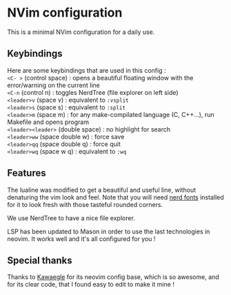 # NVim configuration

This is a minimal NVim configuration for a daily use.

## Keybindings

Here are some keybindings that are used in this config :  
`<C- >` (control space) : opens a beautiful floating window with the error/warning on the current line  
`<C-n` (control n) : toggles NerdTree (file explorer on left side)  
`<leader>v` (space v) : equivalent to `:vsplit`  
`<leader>s` (space s) : equivalent to `:split`  
`<leader>m` (space m) : for any make-compilated language (C, C++...), run Makefile and opens program  
`<leader><leader>` (double space) : no highlight for search  
`<leader>ww` (space double w) : force save  
`<leader>qq` (space double q) : force quit  
`<leader>wq` (space w q) : equivalent to `:wq`  
  
## Features

The lualine was modified to get a beautiful and useful line, without denaturing the vim look and feel.
Note that you will need [nerd fonts](https://github.com/ryanoasis/nerd-fonts) installed for it to look fresh with those tasteful rounded corners.

We use NerdTree to have a nice file explorer.

LSP has been updated to Mason in order to use the last technologies in neovim. It works well and it's all configured for you !

## Special thanks

Thanks to [Kawaegle](https://github.com/kawaegle) for its neovim config base, which is so awesome, and for its clear code, that I found easy to edit to make it mine !
